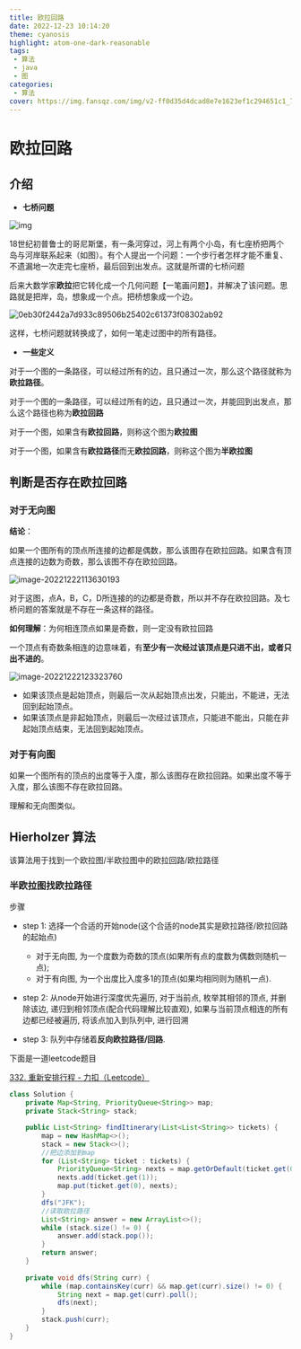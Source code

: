 ```yaml
---
title: 欧拉回路
date: 2022-12-23 10:14:20
theme: cyanosis
highlight: atom-one-dark-reasonable
tags:
 - 算法
 - java
 - 图
categories:
 - 算法
cover: https://img.fansqz.com/img/v2-ff0d35d4dcad8e7e1623ef1c294651c1_720w.jpg
---
```


# 欧拉回路

## 介绍

- **七桥问题**

![img](https://img.fansqz.com/img/e7cd7b899e510fb30f249656207adf95d143ac4ba692.png)

18世纪初普鲁士的哥尼斯堡，有一条河穿过，河上有两个小岛，有七座桥把两个岛与河岸联系起来（如图）。有个人提出一个问题：一个步行者怎样才能不重复、不遗漏地一次走完七座桥，最后回到出发点。这就是所谓的七桥问题

后来大数学家**欧拉**把它转化成一个几何问题【一笔画问题】，并解决了该问题。思路就是把岸，岛，想象成一个点。把桥想象成一个边。

![0eb30f2442a7d933c89506b25402c61373f08302ab92](http://img.fansqz.com/img/0eb30f2442a7d933c89506b25402c61373f08302ab92.png)

这样，七桥问题就转换成了，如何一笔走过图中的所有路径。

- **一些定义**

对于一个图的一条路径，可以经过所有的边，且只通过一次，那么这个路径就称为**欧拉路径**。

对于一个图的一条路径，可以经过所有的边，且只通过一次，并能回到出发点，那么这个路径也称为**欧拉回路**

对于一个图，如果含有**欧拉回路**，则称这个图为**欧拉图**

对于一个图，如果含有**欧拉路径**而无**欧拉回路**，则称这个图为**半欧拉图**



## 判断是否存在欧拉回路

### 对于无向图

**结论**：

如果一个图所有的顶点所连接的边都是偶数，那么该图存在欧拉回路。如果含有顶点连接的边数为奇数，那么该图不存在欧拉回路。

![image-20221222113630193](https://img.fansqz.com/img/image-20221222113630193.png)

对于这图，点A，B，C，D所连接的的边都是奇数，所以并不存在欧拉回路。及七桥问题的答案就是不存在一条这样的路径。  



**如何理解**：为何相连顶点如果是奇数，则一定没有欧拉回路

一个顶点有奇数条相连的边意味着，有**至少有一次经过该顶点是只进不出，或者只出不进的**。

![image-20221222123323760](https://img.fansqz.com/img/image-20221222123323760.png)

- 如果该顶点是起始顶点，则最后一次从起始顶点出发，只能出，不能进，无法回到起始顶点。
- 如果该顶点是非起始顶点，则最后一次经过该顶点，只能进不能出，只能在非起始顶点结束，无法回到起始顶点。

### 对于有向图

如果一个图所有的顶点的出度等于入度，那么该图存在欧拉回路。如果出度不等于入度，那么该图不存在欧拉回路。

理解和无向图类似。

## Hierholzer 算法

该算法用于找到一个欧拉图/半欧拉图中的欧拉回路/欧拉路径

### 半欧拉图找欧拉路径

步骤

- step 1: 选择一个合适的开始node(这个合适的node其实是欧拉路径/欧拉回路的起始点)
  - 对于无向图, 为一个度数为奇数的顶点(如果所有点的度数为偶数则随机一点); 
  - 对于有向图, 为一个出度比入度多1的顶点(如果均相同则为随机一点).
- step 2: 从node开始进行深度优先遍历, 对于当前点, 枚举其相邻的顶点, 并删除该边, 递归到相邻顶点(配合代码理解比较直观), 如果与当前顶点相连的所有边都已经被遍历, 将该点加入到队列中, 进行回溯

- step 3: 队列中存储着**反向欧拉路径/回路**.

下面是一道leetcode题目

[332. 重新安排行程 - 力扣（Leetcode）](https://leetcode.cn/problems/reconstruct-itinerary/description/)

~~~java
class Solution {
    private Map<String, PriorityQueue<String>> map;
    private Stack<String> stack;

    public List<String> findItinerary(List<List<String>> tickets) {
        map = new HashMap<>();
        stack = new Stack<>();
        //把边添加到map
        for (List<String> ticket : tickets) {
            PriorityQueue<String> nexts = map.getOrDefault(ticket.get(0), new PriorityQueue<>());
            nexts.add(ticket.get(1));
            map.put(ticket.get(0), nexts);
        }
        dfs("JFK");
        //读取欧拉路径
        List<String> answer = new ArrayList<>();
        while (stack.size() != 0) {
            answer.add(stack.pop());
        }
        return answer;
    }
    
    private void dfs(String curr) {
        while (map.containsKey(curr) && map.get(curr).size() != 0) {
            String next = map.get(curr).poll();
            dfs(next);
        }
        stack.push(curr);
    }
}
~~~

